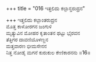 +++
title = "016 ಇತ್ತಲಿದು ಕಲ್ಪಾನ್ತರುದ್ರನ"

+++
ಇತ್ತಲಿದು ಕಲ್ಪಾಂತರುದ್ರನ  
ಮೊತ್ತ ಕಾಳೋರಗನ ಜಂಗುಳಿ  
ಮೃತ್ಯುವಿನ ಮೋಹರ ಕೃತಾಂತನ ಥಟ್ಟು ಭೈರವನ  
ತೆತ್ತಿಗರ ದಾವಣಿಯೊಳಣ್ಣನ  
ಮತ್ತವಾರಣ ಭೀಮಸೇನನ  
ನಿತ್ತ ನೋಡೈ ಮಗನೆ ಕುರುಕುಲ ಕೇಣಿಕಾರನನು      ॥16॥